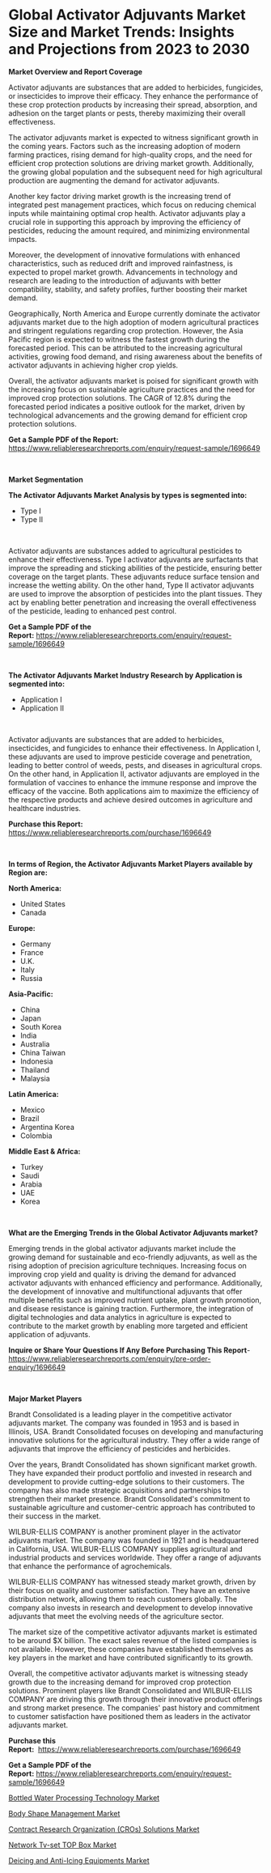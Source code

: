 <p><h1>Global Activator Adjuvants Market Size and Market Trends: Insights and Projections from 2023 to 2030</h1></p><p><strong>Market Overview and Report Coverage</strong></p>
<p><p>Activator adjuvants are substances that are added to herbicides, fungicides, or insecticides to improve their efficacy. They enhance the performance of these crop protection products by increasing their spread, absorption, and adhesion on the target plants or pests, thereby maximizing their overall effectiveness.</p><p>The activator adjuvants market is expected to witness significant growth in the coming years. Factors such as the increasing adoption of modern farming practices, rising demand for high-quality crops, and the need for efficient crop protection solutions are driving market growth. Additionally, the growing global population and the subsequent need for high agricultural production are augmenting the demand for activator adjuvants.</p><p>Another key factor driving market growth is the increasing trend of integrated pest management practices, which focus on reducing chemical inputs while maintaining optimal crop health. Activator adjuvants play a crucial role in supporting this approach by improving the efficiency of pesticides, reducing the amount required, and minimizing environmental impacts.</p><p>Moreover, the development of innovative formulations with enhanced characteristics, such as reduced drift and improved rainfastness, is expected to propel market growth. Advancements in technology and research are leading to the introduction of adjuvants with better compatibility, stability, and safety profiles, further boosting their market demand.</p><p>Geographically, North America and Europe currently dominate the activator adjuvants market due to the high adoption of modern agricultural practices and stringent regulations regarding crop protection. However, the Asia Pacific region is expected to witness the fastest growth during the forecasted period. This can be attributed to the increasing agricultural activities, growing food demand, and rising awareness about the benefits of activator adjuvants in achieving higher crop yields.</p><p>Overall, the activator adjuvants market is poised for significant growth with the increasing focus on sustainable agriculture practices and the need for improved crop protection solutions. The CAGR of 12.8% during the forecasted period indicates a positive outlook for the market, driven by technological advancements and the growing demand for efficient crop protection solutions.</p></p>
<p><strong>Get a Sample PDF of the Report:</strong> <a href="https://www.reliableresearchreports.com/enquiry/request-sample/1696649">https://www.reliableresearchreports.com/enquiry/request-sample/1696649</a></p>
<p>&nbsp;</p>
<p><strong>Market Segmentation</strong></p>
<p><strong>The Activator Adjuvants Market Analysis by types is segmented into:</strong></p>
<p><ul><li>Type I</li><li>Type II</li></ul></p>
<p>&nbsp;</p>
<p><p>Activator adjuvants are substances added to agricultural pesticides to enhance their effectiveness. Type I activator adjuvants are surfactants that improve the spreading and sticking abilities of the pesticide, ensuring better coverage on the target plants. These adjuvants reduce surface tension and increase the wetting ability. On the other hand, Type II activator adjuvants are used to improve the absorption of pesticides into the plant tissues. They act by enabling better penetration and increasing the overall effectiveness of the pesticide, leading to enhanced pest control.</p></p>
<p><strong>Get a Sample PDF of the Report:</strong>&nbsp;<a href="https://www.reliableresearchreports.com/enquiry/request-sample/1696649">https://www.reliableresearchreports.com/enquiry/request-sample/1696649</a></p>
<p>&nbsp;</p>
<p><strong>The Activator Adjuvants Market Industry Research by Application is segmented into:</strong></p>
<p><ul><li>Application I</li><li>Application II</li></ul></p>
<p>&nbsp;</p>
<p><p>Activator adjuvants are substances that are added to herbicides, insecticides, and fungicides to enhance their effectiveness. In Application I, these adjuvants are used to improve pesticide coverage and penetration, leading to better control of weeds, pests, and diseases in agricultural crops. On the other hand, in Application II, activator adjuvants are employed in the formulation of vaccines to enhance the immune response and improve the efficacy of the vaccine. Both applications aim to maximize the efficiency of the respective products and achieve desired outcomes in agriculture and healthcare industries.</p></p>
<p><strong>Purchase this Report:</strong>&nbsp; <a href="https://www.reliableresearchreports.com/purchase/1696649">https://www.reliableresearchreports.com/purchase/1696649</a></p>
<p>&nbsp;</p>
<p><strong>In terms of Region, the Activator Adjuvants Market Players available by Region are:</strong></p>
<p>
    <p> <strong> North America: </strong>
        <ul>
            <li>United States</li>
            <li>Canada</li>
        </ul>
        </p> 
    <p> <strong> Europe: </strong>
        <ul>
            <li>Germany</li>
            <li>France</li>
            <li>U.K.</li>
            <li>Italy</li>
            <li>Russia</li>
        </ul>
        </p> 
    <p> <strong> Asia-Pacific: </strong>
        <ul>
            <li>China</li>
            <li>Japan</li>
            <li>South Korea</li>
            <li>India</li>
            <li>Australia</li>
            <li>China Taiwan</li>
            <li>Indonesia</li>
            <li>Thailand</li>
            <li>Malaysia</li>
        </ul>
        </p> 
    <p> <strong> Latin America: </strong>
        <ul>
            <li>Mexico</li>
            <li>Brazil</li>
            <li>Argentina Korea</li>
            <li>Colombia</li>
        </ul>
        </p> 
    <p> <strong> Middle East & Africa: </strong>
        <ul>
            <li>Turkey</li>
            <li>Saudi</li>
            <li>Arabia</li>
            <li>UAE</li>
            <li>Korea</li>
        </ul>
    </p>
    </p>
<p>&nbsp;</p>
<p><strong>What are the Emerging Trends in the Global Activator Adjuvants market?</strong></p>
<p><p>Emerging trends in the global activator adjuvants market include the growing demand for sustainable and eco-friendly adjuvants, as well as the rising adoption of precision agriculture techniques. Increasing focus on improving crop yield and quality is driving the demand for advanced activator adjuvants with enhanced efficiency and performance. Additionally, the development of innovative and multifunctional adjuvants that offer multiple benefits such as improved nutrient uptake, plant growth promotion, and disease resistance is gaining traction. Furthermore, the integration of digital technologies and data analytics in agriculture is expected to contribute to the market growth by enabling more targeted and efficient application of adjuvants.</p></p>
<p><strong>Inquire or Share Your Questions If Any Before Purchasing This Report</strong>- <a href="https://www.reliableresearchreports.com/enquiry/pre-order-enquiry/1696649">https://www.reliableresearchreports.com/enquiry/pre-order-enquiry/1696649</a></p>
<p>&nbsp;</p>
<p><strong>Major Market Players</strong></p>
<p><p>Brandt Consolidated is a leading player in the competitive activator adjuvants market. The company was founded in 1953 and is based in Illinois, USA. Brandt Consolidated focuses on developing and manufacturing innovative solutions for the agricultural industry. They offer a wide range of adjuvants that improve the efficiency of pesticides and herbicides.</p><p>Over the years, Brandt Consolidated has shown significant market growth. They have expanded their product portfolio and invested in research and development to provide cutting-edge solutions to their customers. The company has also made strategic acquisitions and partnerships to strengthen their market presence. Brandt Consolidated's commitment to sustainable agriculture and customer-centric approach has contributed to their success in the market.</p><p>WILBUR-ELLIS COMPANY is another prominent player in the activator adjuvants market. The company was founded in 1921 and is headquartered in California, USA. WILBUR-ELLIS COMPANY supplies agricultural and industrial products and services worldwide. They offer a range of adjuvants that enhance the performance of agrochemicals.</p><p>WILBUR-ELLIS COMPANY has witnessed steady market growth, driven by their focus on quality and customer satisfaction. They have an extensive distribution network, allowing them to reach customers globally. The company also invests in research and development to develop innovative adjuvants that meet the evolving needs of the agriculture sector.</p><p>The market size of the competitive activator adjuvants market is estimated to be around $X billion. The exact sales revenue of the listed companies is not available. However, these companies have established themselves as key players in the market and have contributed significantly to its growth.</p><p>Overall, the competitive activator adjuvants market is witnessing steady growth due to the increasing demand for improved crop protection solutions. Prominent players like Brandt Consolidated and WILBUR-ELLIS COMPANY are driving this growth through their innovative product offerings and strong market presence. The companies' past history and commitment to customer satisfaction have positioned them as leaders in the activator adjuvants market.</p></p>
<p><strong>Purchase this Report:</strong>&nbsp;&nbsp;<a href="https://www.reliableresearchreports.com/purchase/1696649">https://www.reliableresearchreports.com/purchase/1696649</a></p>
<p></p>
<p><strong>Get a Sample PDF of the Report:</strong>&nbsp;<a href="https://www.reliableresearchreports.com/enquiry/request-sample/1696649">https://www.reliableresearchreports.com/enquiry/request-sample/1696649</a></p>
<p><p><a href="https://www.linkedin.com/pulse/bottled-water-processing-technology-market-size-growth-mtafe/">Bottled Water Processing Technology Market</a></p><p><a href="https://medium.com/@coltruecker/body-shape-management-market-trends-forecast-and-competitive-analysis-to-2030-3feafecea73c">Body Shape Management Market</a></p><p><a href="https://www.linkedin.com/pulse/contract-research-organization-cros-solutions-market-report-sgxie/">Contract Research Organization (CROs) Solutions Market</a></p><p><a href="https://medium.com/@malliekozey2023/network-tv-set-top-box-market-size-reveals-the-best-marketing-channels-in-global-industry-1cec618a7682">Network Tv-set TOP Box Market</a></p><p><a href="https://www.linkedin.com/pulse/deicing-anti-icing-equipments-market-share-amp-new-trends-f2a5e/">Deicing and Anti-Icing Equipments Market</a></p></p>